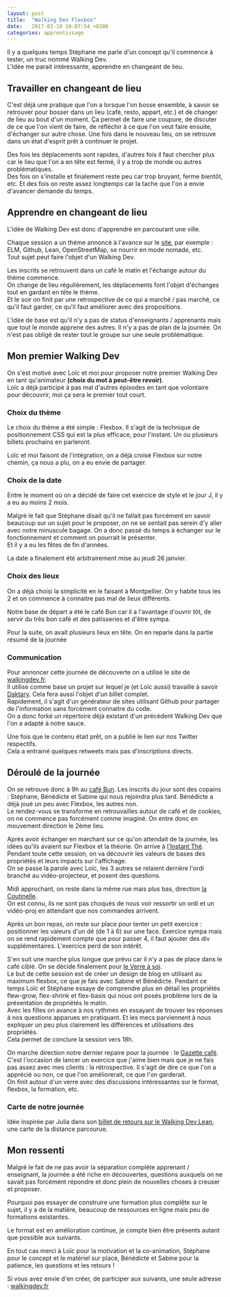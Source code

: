 ```yaml
---
layout: post
title:  "Walking Dev Flexbox"
date:   2017-02-10 10:07:54 +0200
categories: apprentissage
---
```


Il y a quelques temps Stéphane me parle d'un concept qu'il commence à tester, un truc nommé Walking Dev.<br>
L'idée me parait intéressante, apprendre en changeant de lieu.

## Travailler en changeant de lieu

C'est déjà une pratique que l'on a lorsque l'on bosse ensemble, à savoir se retrouver pour bosser dans un lieu (café, resto, appart, etc.) et de changer de lieu au bout d'un moment. Ça permet de faire une coupure, de discuter de ce que l'on vient de faire, de réfléchir à ce que l'on veut faire ensuite, d'échanger sur autre chose. Une fois dans le nouveau lieu, on se retrouve dans un état d'esprit prêt à continuer le projet.

Des fois les déplacements sont rapides, d'autres fois il faut chercher plus car le lieu que l'on a en tête est fermé, il y a trop de monde ou autres problématiques.<br>
Des fois on s'installe et finalement reste peu car trop bruyant, ferme bientôt, etc. Et des fois on reste assez longtemps car la tache que l'on a envie d'avancer demande du temps.

## Apprendre en changeant de lieu

L'idée de Walking Dev est donc d'apprendre en parcourant une ville.

Chaque session a un théme annoncé à l'avance sur le [site](http://walkingdev.fr), par exemple : ELM, Github, Lean, OpenStreetMap, se nourrir en mode nomade, etc.<br>
Tout sujet peut faire l'objet d'un Walking Dev.

Les inscrits se retrouvent dans un café le matin et l'échange autour du thème commence.<br>
On change de lieu régulièrement, les déplacements font l'objet d'échanges tout en gardant en tête le thème.<br>
Et le soir on finit par une retrospective de ce qui a marché / pas marché, ce qu'il faut garder, ce qu'il faut améliorer avec des propositions.

L'idée de base est qu'il n'y a pas de status d'enseignants / apprenants mais que tout le monde apprene des autres. Il n'y a pas de plan de la journée. On n'est pas obligé de rester tout le groupe sur une seule problématique.

## Mon premier Walking Dev

On s'est motivé avec Loïc et moi pour proposer notre premier Walking Dev en tant qu'animateur **(choix du mot à peut-être revoir)**.<br>
Loïc a déjà participé à pas mal d'autres épisodes en tant que volontaire pour découvrir, moi ça sera le premier tout court.

### Choix du thème

Le choix du thème a été simple : Flexbox. Il s'agit de la technique de positionnement CSS qui est la plus efficace, pour l'instant. Un ou plusieurs billets prochains en parleront.

Loïc et moi faisont de l'intégration, on a déjà croisé Flexbox sur notre chemin, ça nous a plu, on a eu envie de partager.

### Choix de la date

Entre le moment où on a décidé de faire cet exercice de style et le jour J, il y a eu au moins 2 mois. 

Malgré le fait que Stéphane disait qu'il ne fallait pas forcément en savoir beaucoup sur un sujet pour le proposer, on ne se sentait pas serein d'y aller avec notre minuscule bagage. On a donc passé du temps à échanger sur le fonctionnement et comment on pourrait le présenter. <br> 
Et il y a eu les fêtes de fin d'années.

La date a finalement été arbitrairement mise au jeudi 26 janvier.

### Choix des lieux

On a déjà choisi la simplicité en le faisant à Montpellier. On y habite tous les 2 et on commence à connaitre pas mal de lieux différents.

Notre base de départ a été le café Bun car il a l'avantage d'ouvrir tôt, de servir du très bon café et des patisseries et d'être sympa.

Pour la suite, on avait plusieurs lieux en tête. On en reparle dans la partie résumé de la journée

### Communication

Pour annoncer cette journée de découverte on a utilisé le site de [walkingdev.fr](http://walkingdev.fr). <br>
Il utilise comme base un projet sur lequel je (et Loïc aussi) travaille à savoir [Daktary](https://github.com/daktary-team/daktary). Cela fera aussi l'objet d'un billet complet.<br>
Rapidement, il s'agit d'un générateur de sites utilisant Github pour partager de l'information sans forcément connaitre du code. <br>
On a donc forké un répertoire déjà existant d'un précédent Walking Dev que l'on a adapté à notre sauce.

Une fois que le contenu était prêt, on a publié le lien sur nos Twitter respectifs.<br>
Cela a entrainé quelques retweets mais pas d'inscriptions directs.

## Déroulé de la journée

On se retrouve donc à 9h au [café Bun](https://www.facebook.com/BUNcafe). Les inscrits du jour sont des copains : Stéphane, Bénédicte et Sabine qui nous rejoindra plus tard. Bénédicte a déjà joué un peu avec Flexbox, les autres non.<br>
Le rendez-vous se transforme en retrouvailles autour de café et de cookies, on ne commence pas forcément comme imaginé. On entre donc en mouvement direction le 2ème lieu. 

Après avoir échanger en marchant sur ce qu'on attendait de la journée, les idées qu'ils avaient sur Flexbox et la théorie. On arrive à [l'Instant Thé](https://www.facebook.com/instantthemtp/).<br>
Pendant toute cette session, on va découvrir les valeurs de bases des propriétés et leurs impacts sur l'affichage.<br>
On se passe la parole avec Loïc, les 3 autres se relaient derrière l'ordi branché au vidéo-projecteur, et posent des questions.

Midi approchant, on reste dans la même rue mais plus bas, direction [la Coutinelle](http://www.lacoutinelle.fr/).<br>
On est connu, ils ne sont pas choqués de nous voir ressortir un ordi et un vidéo-proj en attendant que nos commandes arrivent. 

Après un bon repas, on reste sur place pour tenter un petit exercice : positionner les valeurs d'un dé (de 1 à 6) sur une face. Exercice sympa mais on se rend rapidement compte que pour passer 4, il faut ajouter des div supplémentaires. L'exercice perd de son intérêt.

S'en suit une marche plus longue que prévu car il n'y a pas de place dans le café ciblé. On se décide finalement pour [le Verre à soi](http://www.verre-a-soi.fr/).<br>
Le but de cette session est de créer un design de blog en utilisant au maximum flexbox, ce que je fais avec Sabine et Bénédicte. Pendant ce temps Loïc et Stéphane essaye de comprendre plus en détail les propriétés flew-grow, flex-shrink et flex-basis qui nous ont posés problème lors de la présentation de propriétés le matin.<br>
Avec les filles on avance à nos rythmes en essayant de trouver les réponses à nos questions apparues en pratiquant. Et les mecs parviennent à nous expliquer un peu plus clairement les différences et utilisations des propriétés. <br>
Cela permet de conclure la session vers 18h.

On marche direction notre dernier repaire pour la journée : le [Gazette café](https://www.gazettecafe.com/).<br>
C'est l'occasion de lancer un exercice que j'aime bien mais que je ne fais pas assez avec mes clients : la rétrospective. Il s'agit de dire ce que l'on a apprécié ou non, ce que l'on améliorerait, ce que l'on garderait.<br>
On finit autour d'un verre avec des discussions intéressantes sur le format, flexbox, la formation, etc.

### Carte de notre journée

Idée inspirée par Julia dans son [billet de retours sur le Walking Dev Lean](https://medium.com/@julia.barbelane/walking-dev-ou-comment-apprendre-en-itin%C3%A9rance-426acb12e024#.go1608pgu), une carte de la distance parcourue.

## Mon ressenti

Malgré le fait de ne pas avoir la séparation complète apprenant / enseignant, la journée a été riche en découvertes, questions auxquels on ne savait pas forcément répondre et donc plein de nouvelles choses à creuser et proposer.

Pourquoi pas essayer de construire une formation plus complête sur le sujet, il y a de la matière, beaucoup de ressources en ligne mais peu de formations existantes.

Le format est en amélioration continue, je compte bien être présents autant que possible aux suivants.

En tout cas merci à Loïc pour la motivation et la co-animation, Stéphane pour le concept et le matériel sur place, Bénédicte et Sabine pour la patience, les questions et les retours !

Si vous avez envie d'en créer, de participer aux suivants, une seule adresse : [walkingdev.fr](http://walkingdev.fr)